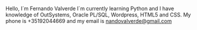 Hello, I´m Fernando Valverde
I´m  currently learning Python and I have knowledge of OutSystems, Oracle PL/SQL, Wordpress, HTML5 and CSS.
My phone is +35192044669 and my email is nandovalverde@gmail.com

